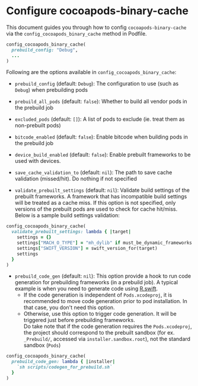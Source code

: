 # Configure cocoapods-binary-cache

This document guides you through how to config `cocoapods-binary-cache` via the `config_cocoapods_binary_cache` method in Podfile.

```rb
config_cocoapods_binary_cache(
  prebuild_config: "Debug",
  ...
)
```

Following are the options available in `config_cocoapods_binary_cache`:

- `prebuild_config` (default: `Debug`): The configuration to use (such as `Debug`) when prebuilding pods

- `prebuild_all_pods` (default: `false`): Whether to build all vendor pods in the prebuild job

- `excluded_pods` (default: `[]`): A list of pods to exclude (ie. treat them as non-prebuilt pods)

- `bitcode_enabled` (default: `false`): Enable bitcode when building pods in the prebuild job

- `device_build_enabled` (default: `false`): Enable prebuilt frameworks to be used with devices.

- `save_cache_validation_to` (default: `nil`): The path to save cache validation (missed/hit). Do nothing if not specified

- `validate_prebuilt_settings` (default: `nil`): Validate build settings of the prebuilt frameworks. A framework that has incompatible build settings will be treated as a cache miss. If this option is not specified, only versions of the prebuilt pods are used to check for cache hit/miss. Below is a sample build settings validation:
```rb
config_cocoapods_binary_cache(
  validate_prebuilt_settings: lambda { |target|
    settings = {}
    settings["MACH_O_TYPE"] = "mh_dylib" if must_be_dynamic_frameworks.include?(target)
    settings["SWIFT_VERSION"] = swift_version_for(target)
    settings
  }
)
```

- `prebuild_code_gen` (default: `nil`): This option provide a hook to run code generation for prebuilding frameworks (in a prebuild job). A typical example is when you need to generate code using [R.swift](https://github.com/mac-cain13/R.swift).
  - If the code generation is independent of `Pods.xcodeproj`, it is recommended to move code generation prior to pod installation. In that case, you don't need this option.
  - Otherwise, use this option to trigger code generation. It will be triggered just before prebuilding frameworks.\
  Do take note that if the code generation requires the `Pods.xcodeproj`, the project should correspond to the prebuilt sandbox (for ex. `_Prebuild/`, accessed via `installer.sandbox.root`), not the standard sandbox (`Pods`)
```rb
config_cocoapods_binary_cache(
  prebuild_code_gen: lambda { |installer|
    `sh scripts/codegen_for_prebuild.sh`
  }
)
```
